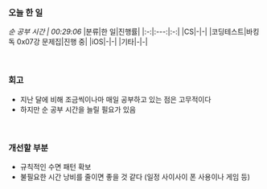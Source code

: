 ### 오늘 한 일
_순 공부 시간 | 00:29:06_
|분류|한 일|진행률|
|:-:|:---:|:-:|
|CS|-|-|
|코딩테스트|바킹독 0x07강 문제집|진행 중|
|iOS|-|-|
|기타|-|-|

<br>

### 회고
- 지난 달에 비해 조금씩이나마 매일 공부하고 있는 점은 고무적이다
- 하지만 순 공부 시간을 늘릴 필요가 있음

<br>

### 개선할 부분
- 규칙적인 수면 패턴 확보
- 불필요한 시간 낭비를 줄이면 좋을 것 같다 (일정 사이사이 폰 사용이나 게임 등)
